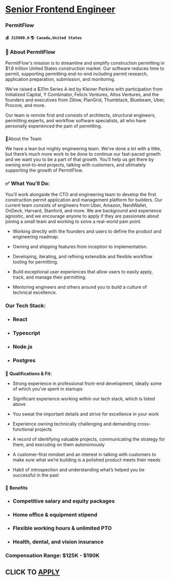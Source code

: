 # [Senior Frontend Engineer](https://www.remotewlb.com/apply/senior-frontend-engineer-83577)  
### PermitFlow  
#### `💰 315000.0` `🌎 Canada,United States`  

### **🚀 About PermitFlow**

PermitFlow's mission is to streamline and simplify construction permitting in $1.6 trillion United States construction market. Our software reduces time to permit, supporting permitting end-to-end including permit research, application preparation, submission, and monitoring.

We’ve raised a $31m Series A led by Kleiner Perkins with participation from Initialized Capital, Y Combinator, Felicis Ventures, Altos Ventures, and the founders and executives from Zillow, PlanGrid, Thumbtack, Bluebeam, Uber, Procore, and more.

Our team is remote first and consists of architects, structural engineers, permitting experts, and workflow software specialists, all who have personally experienced the pain of permitting.

###  
📌About the Team

We have a lean but mighty engineering team. We’ve done a lot with a little, but there’s much more work to be done to continue our fast-paced growth and we want you to be a part of that growth. You’ll help us get there by owning end-to-end projects, talking with customers, and ultimately supporting the growth of PermitFlow.

### ✅ **What You’ll Do:**

You'll work alongside the CTO and engineering team to develop the first construction permit application and management platform for builders. Our current team consists of engineers from Uber, Amazon, NerdWallet, OnDeck, Harvard, Stanford, and more. We are background and experience agnostic, and we encourage anyone to apply if they are passionate about joining a small team and working to solve a real-world pain point.

  * Working directly with the founders and users to define the product and engineering roadmap.

  * Owning and shipping features from inception to implementation.

  * Developing, iterating, and refining extensible and flexible workflow tooling for permitting.

  * Build exceptional user experiences that allow users to easily apply, track, and manage their permitting.

  * Mentoring engineers and others around you to build a culture of technical excellence.

### Our Tech Stack:

  * ### React

  * ### Typescript

  * ### Node.js

  * ### Postgres

###  
🙌 **Qualifications & Fit:**

  * Strong experience in professional front-end development, ideally some of which you’ve spent in startups

  * Significant experience working within our tech stack, which is listed above

  * You sweat the important details and strive for excellence in your work

  * Experience owning technically challenging and demanding cross-functional projects

  * A record of identifying valuable projects, communicating the strategy for them, and executing on them autonomously

  * A customer-first mindset and an interest in talking with customers to make sure what we’re building is a polished product meets their needs

  * Habit of introspection and understanding what’s helped you be successful in the past

###  
💙 **Benefits**

  * ### Competitive salary and equity packages

  * ### Home office & equipment stipend

  * ### Flexible working hours & unlimited PTO

  * ### Health, dental, and vision insurance

### Compensation Range: $125K - $190K

  
## CLICK TO [APPLY](https://www.remotewlb.com/apply/senior-frontend-engineer-83577)

